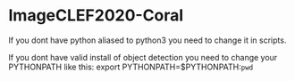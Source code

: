# ImageCLEF2020-Coral
If you dont have python aliased to python3 you need to change it in scripts.

If you dont have valid install of object detection you need to change your PYTHONPATH like this: export PYTHONPATH=$PYTHONPATH:`pwd`

